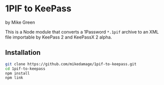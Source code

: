 # 1PIF to KeePass

by Mike Green

This is a Node module that converts a 1Password `*.1pif` archive to an XML file importable by KeePass 2 and KeePassX 2 alpha.

## Installation

```bash
git clone https://github.com/mikedamage/1pif-to-keepass.git
cd 1pif-to-keepass
npm install
npm link
```
